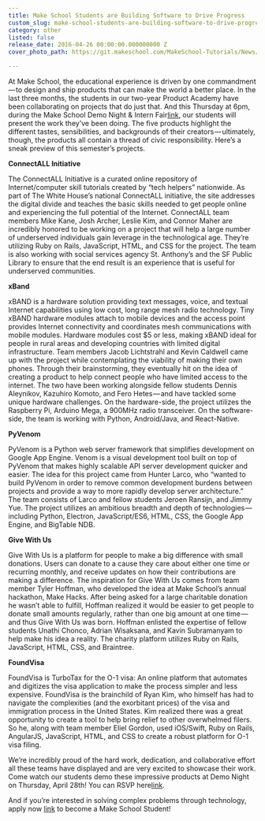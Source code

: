 ```yaml
---
title: Make School Students are Building Software to Drive Progress
custom_slug: make-school-students-are-building-software-to-drive-progress
category: other
listed: false
release_date: 2016-04-26 00:00:00.000000000 Z
cover_photo_path: https://git.makeschool.com/MakeSchool-Tutorials/News/3312ca878c0549b04f5964828cfcc8436b81d85c//9ce655c3-26be-465b-acb0-45db12385c5d/cover_photo.jpeg

---
```

At Make School, the educational experience is driven by one commandment — to design and ship products that can make the world a better place. In the last three months, the students in our two-year Product Academy have been collaborating on projects that do just that. And this Thursday at 6pm, during the Make School Demo Night & Intern Fair<a href="http://bit.ly/1VSKK77">link</a>, our students will present the work they’ve been doing. The five products highlight the different tastes, sensibilities, and backgrounds of their creators — ultimately, though, the products all contain a thread of civic responsibility. Here’s a sneak preview of this semester’s projects.

<strong>ConnectALL Initiative</strong>

The ConnectALL Initiative is a curated online repository of Internet/computer skill tutorials created by “tech helpers” nationwide. As part of The White House’s national ConnectALL initiative, the site addresses the digital divide and teaches the basic skills needed to get people online and experiencing the full potential of the Internet. ConnectALL team members Mike Kane, Josh Archer, Leslie Kim, and Connor Maher are incredibly honored to be working on a project that will help a large number of underserved individuals gain leverage in the technological age. They’re utilizing Ruby on Rails, JavaScript, HTML, and CSS for the project. The team is also working with social services agency St. Anthony’s and the SF Public Library to ensure that the end result is an experience that is useful for underserved communities.

<strong>xBand</strong>

xBAND is a hardware solution providing text messages, voice, and textual Internet capabilities using low cost, long range mesh radio technology. Tiny xBAND hardware modules attach to mobile devices and the access point provides Internet connectivity and coordinates mesh communications with mobile modules. Hardware modules cost $5 or less, making xBAND ideal for people in rural areas and developing countries with limited digital infrastructure. Team members Jacob Lichtstrahl and Kevin Caldwell came up with the project while contemplating the viability of making their own phones. Through their brainstorming, they eventually hit on the idea of creating a product to help connect people who have limited access to the internet. The two have been working alongside fellow students Dennis Aleynikov, Kazuhiro Komoto, and Fero Hetes — and have tackled some unique hardware challenges. On the hardware-side, the project utilizes the Raspberry Pi, Arduino Mega, a 900MHz radio transceiver. On the software-side, the team is working with Python, Android/Java, and React-Native.

<strong>PyVenom</strong>

PyVenom is a Python web server framework that simplifies development on Google App Engine. Venom is a visual development tool built on top of PyVenom that makes highly scalable API server development quicker and easier. The idea for this project came from Hunter Larco, who “wanted to build PyVenom in order to remove common development burdens between projects and provide a way to more rapidly develop server architecture.” The team consists of Larco and fellow students Jeroen Ransijn, and Jimmy Yue. The project utilizes an ambitious breadth and depth of technologies — including Python, Electron, JavaScript/ES6, HTML, CSS, the Google App Engine, and BigTable NDB.

<strong>Give With Us</strong>

Give With Us is a platform for people to make a big difference with small donations. Users can donate to a cause they care about either one time or recurring monthly, and receive updates on how their contributions are making a difference. The inspiration for Give With Us comes from team member Tyler Hoffman, who developed the idea at Make School’s annual hackathon, Make Hacks. After being asked for a large charitable donation he wasn’t able to fulfill, Hoffman realized it would be easier to get people to donate small amounts regularly, rather than one big amount at one time — and thus Give With Us was born. Hoffman enlisted the expertise of fellow students Unathi Chonco, Adrian Wisaksana, and Kavin Subramanyam to help make his idea a reality. The charity platform utilizes Ruby on Rails, JavaScript, HTML, CSS, and Braintree.

<strong>FoundVisa</strong>

FoundVisa is TurboTax for the O-1 visa: An online platform that automates and digitizes the visa application to make the process simpler and less expensive. FoundVisa is the brainchild of Ryan Kim, who himself has had to navigate the complexities (and the exorbitant prices) of the visa and immigration process in the United States. Kim realized there was a great opportunity to create a tool to help bring relief to other overwhelmed filers. So he, along with team member Eliel Gordon, used iOS/Swift, Ruby on Rails, AngularJS, JavaScript, HTML, and CSS to create a robust platform for O-1 visa filing.

We’re incredibly proud of the hard work, dedication, and collaborative effort all these teams have displayed and are very excited to showcase their work. Come watch our students demo these impressive products at Demo Night on Thursday, April 28th! You can RSVP here<a href="http://bit.ly/1VSKK77">link</a>.

And if you’re interested in solving complex problems through technology, apply now <a href="http://bit.ly/1VSKeWH">link</a> to become a Make School Student!